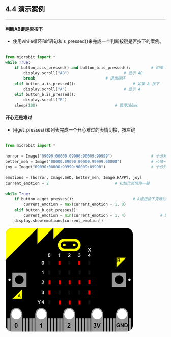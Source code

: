 ## 4.4 演示案例 ##
----------
#### 判断AB键是否按下 ####
- 使用while循环和if语句和is_pressed()来完成一个判断按键是否按下的案例。

```python

from microbit import *
while True:
	if button_a.is_pressed() and button_b.is_pressed():			# 如果 A 和 B 同时按下
		display.scroll("AB")						# 显示 AB
		break								# 退出循环
    elif button_a.is_pressed():							# 如果 A 按下
        display.scroll("A")							# 显示 A
    elif button_b.is_pressed():
        display.scroll("B")
    sleep(100)									# 暂停100ms

```

#### 开心还是难过 ####
- 用get_presses()和列表完成一个开心难过的表情切换，按左键

```python

from microbit import *

horror = Image("09090:00000:09990:90009:99999")					# 十分难过
better_meh = Image("00000:09090:00000:99999:00000")				# 心情一般
joy = Image("09090:00000:99999:90009:09990")					# 十分开心

emotions = [horror, Image.SAD, better_meh, Image.HAPPY, joy]			# 表情的五种状态
current_emotion = 2								# 初始化表情为一般

while True:
    if button_a.get_presses():							# A按钮按下变难过
        current_emotion = max(current_emotion - 1, 0)
    elif button_b.get_presses():
        current_emotion = min(current_emotion + 1, 4)				# B按钮按下变开心
    display.show(emotions[current_emotion])


```

![](./images/5qg3kv6.gif)
